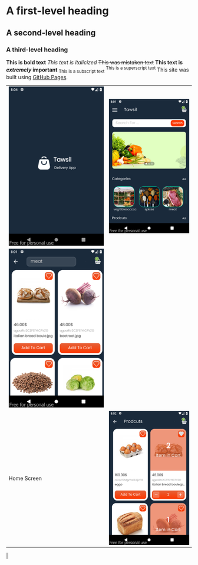 # A first-level heading
## A second-level heading
### A third-level heading

**This is bold text**
*This text is italicized*
~~This was mistaken text~~
**This text is _extremely_ important**
<sub>This is a subscript text</sub>
<sup>This is a superscript text</sup>
This site was built using [GitHub Pages](https://pages.github.com/).







|   |  |
| ------------- | ------------- |
| <img width="1604" alt="screen shot for app" src="https://raw.githubusercontent.com/amine0923/singleVendorApp/main/Screen%20Shots/screenshot-2023-03-28_20.04.00.869.png"> | <img width="1604" alt="screen shot for app" src="https://raw.githubusercontent.com/amine0923/singleVendorApp/main/Screen%20Shots/screenshot-2023-03-28_20.01.19.389.png">
| <img width="1604" alt="screen shot for app" src="https://raw.githubusercontent.com/amine0923/singleVendorApp/main/Screen%20Shots/screenshot-2023-03-28_20.01.49.686.png">
Home Screen  | <img width="1604" alt="screen shot for app" src="https://raw.githubusercontent.com/amine0923/singleVendorApp/main/Screen%20Shots/screenshot-2023-03-28_20.02.51.069.png">
 |
